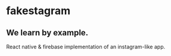 # fakestagram
## We learn by example.

React native &amp; firebase implementation of an instagram-like app.
